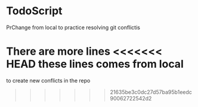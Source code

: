 # TodoScript
PrChange from local to practice resolving git conflictis

There are 
more 
lines
<<<<<<< HEAD
these
lines
comes 
from 
local
=======
to 
create 
new 
conflicts
in 
the 
repo
>>>>>>> 21635be3c0dc27d57ba95b1eedc90062722542d2

